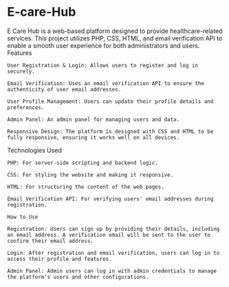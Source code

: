 # E-care-Hub
E Care Hub is a web-based platform designed to provide healthcare-related services. This project utilizes PHP, CSS, HTML, and email verification API to enable a smooth user experience for both administrators and users.
Features

    User Registration & Login: Allows users to register and log in securely.

    Email Verification: Uses an email verification API to ensure the authenticity of user email addresses.

    User Profile Management: Users can update their profile details and preferences.

    Admin Panel: An admin panel for managing users and data.

    Responsive Design: The platform is designed with CSS and HTML to be fully responsive, ensuring it works well on all devices.

Technologies Used

    PHP: For server-side scripting and backend logic.

    CSS: For styling the website and making it responsive.

    HTML: For structuring the content of the web pages.

    Email Verification API: For verifying users' email addresses during registration.

    How to Use

    Registration: Users can sign up by providing their details, including an email address. A verification email will be sent to the user to confirm their email address.

    Login: After registration and email verification, users can log in to access their profile and features.

    Admin Panel: Admin users can log in with admin credentials to manage the platform’s users and other configurations.
